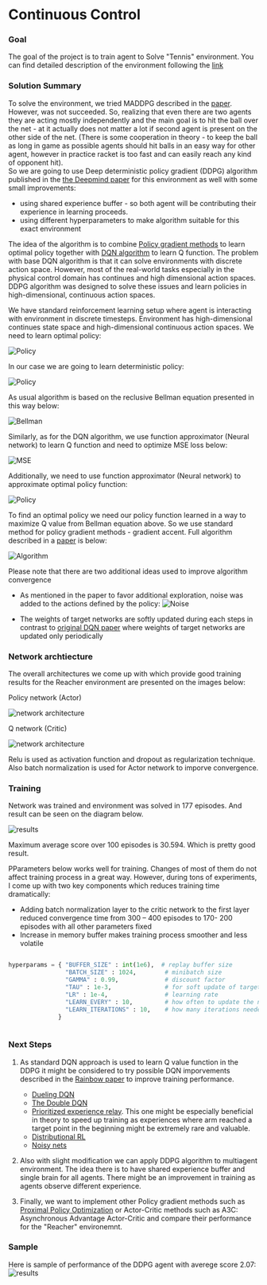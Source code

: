 [//]: # (Image References)

[image1]: images/policy.png "Policy"
[image2]: images/deterministic-policy.png "Deterministic-policy"
[image3]: images/bellman.png "Bellman"
[image4]: images/mseloss.png "Loss"
[image5]: images/policy2.png "Policy"
[image6]: images/algorithm.png "Algorithm"
[image7]: images/noise.png "Noise"
[image8]: images/actor.png "Actor"
[image9]: images/critic.png "Critic"
[image10]: images/training.png "Training"
[image11]: images/test.gif "sample"

#  Continuous Control

### Goal

The goal of the project is to train agent to Solve "Tennis" environment. You can find detailed description of the environment following the [link](README.md) 

### Solution Summary

To solve the environment, we tried MADDPG described in the [paper](https://papers.nips.cc/paper/7217-multi-agent-actor-critic-for-mixed-cooperative-competitive-environments.pdf). However, was not succeeded. So, realizing that even there are two agents they are acting mostly independently and the main goal is to hit the ball over the net - at it actually does not matter a lot if second agent is present on the other side of the net. (There is some cooperation in theory - to keep the ball as long in game as possible agents should hit balls in an easy way for other agent, however in practice racket is too fast and can easily reach any kind of opponent hit).    
So we are going to use Deep deterministic policy gradient (DDPG) algorithm published in the [the Deepmind paper](https://arxiv.org/pdf/1509.02971.pdf) for this environment as well with some small improvements:  
  - using shared experience buffer - so both agent will be contributing their experience in learning proceeds. 
  - using different hyperparameters to make algorithm suitable for this exact environment

The idea of the algorithm is to combine [Policy gradient methods](http://www.scholarpedia.org/article/Policy_gradient_methods) to learn optimal policy together with [DQN algorithm](https://storage.googleapis.com/deepmind-media/dqn/DQNNaturePaper.pdf) to learn Q function. The problem with base DQN algorithm is that it can solve environments with discrete action space. However, most of the real-world tasks especially in the physical control domain has continues and high dimensional action spaces. DDPG algorithm was designed to solve these issues and learn policies in high-dimensional, continuous action spaces.

We have standard reinforcement learning setup where agent is interacting with environment in discrete timesteps. Environment has high-dimensional continues state space and high-dimensional continuous action spaces. We need to learn optimal policy:

![Policy][image1] 

In our case we are going to learn deterministic policy:

![Policy][image2] 

As usual algorithm is based on the reclusive Bellman equation presented in this way below:

![Bellman][image3] 

Similarly, as for the DQN algorithm, we use function approximator (Neural network) to learn Q function and need to optimize MSE loss below:

![MSE][image4] 

Additionally, we need to use function approximator (Neural network) to approximate optimal policy function:

![Policy][image5]

To find an optimal policy we need our policy function learned in a way to maximize Q value from Bellman equation above. So we use standard method for policy gradient methods - gradient accent. Full algorithm described in a [paper](https://arxiv.org/pdf/1509.02971.pdf) is below:

![Algorithm][image6]

Please note that there are two additional ideas used to improve algorithm convergence

- As mentioned in the paper to favor additional exploration, noise was added to the actions defined by the policy:
![Noise][image7]

- The weights of target networks are softly updated during each steps in contrast to [original DQN paper](https://storage.googleapis.com/deepmind-media/dqn/DQNNaturePaper.pdf) where weights of target networks are updated only periodically


### Network archtiecture

The overall architectures we come up with which provide good training results for the Reacher environment are presented on the images below:

Policy network (Actor)

![network architecture][image8]

Q network (Critic) 

![network architecture][image9]

Relu is used as activation function and dropout as regularization technique. Also batch normalization is used for Actor network to imporve convergence.

### Training

Network was trained and environment was solved in 177 episodes. And result can be seen on the diagram below.

![results][image10]

Maximum average score over 100 episodes is 30.594. Which is pretty good result.

PParameters below works well for training.  Changes of most of them do not affect training process in a great way. However, during tons of experiments, I come up with two key components which reduces training time dramatically:
- Adding batch normalization layer to the critic network to the first layer reduced convergence time from 300 – 400 episodes to 170- 200 episodes with all other parameters fixed
- Increase in memory buffer makes training process smoother and less volatile

```python

hyperparams = { "BUFFER_SIZE" : int(1e6),  # replay buffer size
                "BATCH_SIZE" : 1024,        # minibatch size
                "GAMMA" : 0.99,             # discount factor
                "TAU" : 1e-3,               # for soft update of target parameters
                "LR" : 1e-4,                # learning rate 
                "LEARN_EVERY" : 10,         # how often to update the network
                "LEARN_ITERATIONS" : 10,    # how many iterations needed for each network update
              }
              
```

### Next Steps

1. As standard DQN approach is used to learn Q value function in the DDPG it might be considered to try possible DQN imporvements described in the [Rainbow paper](https://arxiv.org/pdf/1710.02298.pdf) to improve training performance.

   - [Dueling DQN](https://arxiv.org/abs/1511.06581)
   - [The Double DQN](https://arxiv.org/abs/1509.06461)
   - [Prioritized experience relay](https://arxiv.org/abs/1511.05952). This one might be especially beneficial in theory to speed up   training as experiences where arm reached a target point in the beginning might be extremely rare and valuable.
   - [Distributional RL](https://arxiv.org/abs/1707.06887)
   - [Noisy nets](https://arxiv.org/abs/1706.10295)


2. Also with slight modification we can apply DDPG algorithm to multiagent environment. The idea there is to have shared experience buffer and single brain for all agents. There might be an improvement in training as agents observe different experience.

3. Finally, we want to implement other Policy gradient methods such as [Proximal Policy Optimization](https://arxiv.org/abs/1707.06347) or Actor-Critic methods such as A3C: Asynchronous Advantage Actor-Critic and compare their performance for the "Reacher" environemnt.

### Sample

Here is sample of performance of the DDPG agent with averege score 2.07: ![results][image10]

